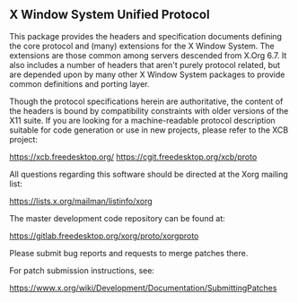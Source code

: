 X Window System Unified Protocol
--------------------------------

This package provides the headers and specification documents defining
the core protocol and (many) extensions for the X Window System. The
extensions are those common among servers descended from X.Org 6.7. It
also includes a number of headers that aren't purely protocol related,
but are depended upon by many other X Window System packages to provide
common definitions and porting layer.

Though the protocol specifications herein are authoritative, the
content of the headers is bound by compatibility constraints with older
versions of the X11 suite. If you are looking for a machine-readable
protocol description suitable for code generation or use in new
projects, please refer to the XCB project:

  https://xcb.freedesktop.org/
  https://cgit.freedesktop.org/xcb/proto

All questions regarding this software should be directed at the
Xorg mailing list:

  https://lists.x.org/mailman/listinfo/xorg

The master development code repository can be found at:

  https://gitlab.freedesktop.org/xorg/proto/xorgproto

Please submit bug reports and requests to merge patches there.

For patch submission instructions, see:

  https://www.x.org/wiki/Development/Documentation/SubmittingPatches

